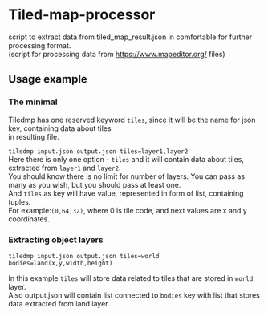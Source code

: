 # Tiled-map-processor
script to extract data from tiled_map_result.json in comfortable for further processing format.<br>
(script for processing data from https://www.mapeditor.org/ files)


## Usage example
### The minimal
Tiledmp has one reserved keyword ```tiles```, since it will be the name for json key, containing data about tiles<br>
in resulting file.<br>

```tiledmp input.json output.json tiles=layer1,layer2```<br>
Here there is only one option - ```tiles``` and it will contain data about tiles, extracted from ```layer1``` and ```layer2```.<br>
You should know there is no limit for number of layers. You can pass as many as you wish, but you should pass at least one.<br>
And ```tiles``` as key will have value, represented in form of list, containing tuples.<br>
For example:```(0,64,32)```, where 0 is tile code, and next values are x and y coordinates.<br>

### Extracting object layers
```tiledmp input.json output.json tiles=world bodies=land(x,y,width,height)```

In this example ```tiles``` will store data related to tiles that are stored in ```world``` layer.<br>
Also output.json will contain list connected to ```bodies``` key with list that stores data extracted from land layer.<br>
